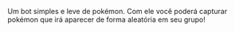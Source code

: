 Um bot simples e leve de pokémon. Com ele você poderá capturar pokémon que irá aparecer de forma aleatória em seu grupo!
